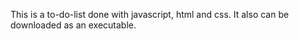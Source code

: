 This is a to-do-list done with javascript, html and css. It also can be downloaded as an executable.
